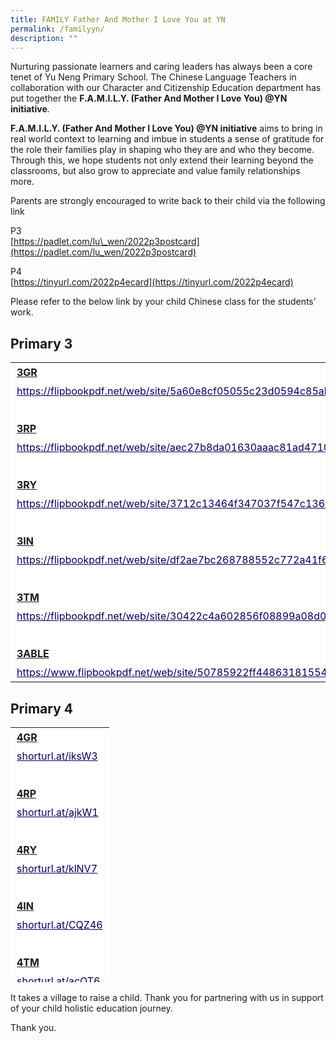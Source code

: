 ```yaml
---
title: FAMILY Father And Mother I Love You at YN
permalink: /familyyn/
description: ""
---
```

Nurturing passionate learners and caring leaders has always been a core tenet of Yu Neng Primary School. The Chinese Language Teachers in collaboration with our Character and Citizenship Education department has put together the **F.A.M.I.L.Y. (Father And Mother I Love You) @YN initiative**.

**F.A.M.I.L.Y. (Father And Mother I Love You) @YN initiative** aims to bring in real world context to learning and imbue in students a sense of gratitude for the role their families play in shaping who they are and who they become. Through this, we hope students not only extend their learning beyond the classrooms, but also grow to appreciate and value family relationships more.

Parents are strongly encouraged to write back to their child via the following link 

P3<br>
[https://padlet.com/lu\_wen/2022p3postcard](https://padlet.com/lu_wen/2022p3postcard)

P4<br>
[https://tinyurl.com/2022p4ecard](https://tinyurl.com/2022p4ecard)

Please refer to the below link by your child Chinese class for the students’ work.

**Primary 3**
-------------

<table style="box-sizing: inherit; border-collapse: collapse; border-spacing: 0px; max-width: 100%;"><tbody style="box-sizing: inherit;"><tr style="box-sizing: inherit; background: rgb(255, 255, 255);"><td style="box-sizing: inherit; padding: 5px 10px; background-color: rgb(255, 255, 255);"><strong style="box-sizing: inherit; font-weight: bold;"><u style="box-sizing: inherit;">3GR</u></strong></td></tr><tr style="box-sizing: inherit; background: rgb(230, 230, 230);"><td style="box-sizing: inherit; padding: 5px 10px; background-color: rgb(255, 255, 255);"><a href="https://flipbookpdf.net/web/site/5a60e8cf05055c23d0594c85ab686d353a83320d202208.pdf.html" style="box-sizing: inherit; background-color: transparent; transition: all 0.25s ease-in-out 0s; text-decoration: underline; color: rgb(1, 0, 91);">https://flipbookpdf.net/web/site/5a60e8cf05055c23d0594c85ab686d353a83320d202208.pdf.html</a></td></tr><tr style="box-sizing: inherit; background: rgb(255, 255, 255);"><td style="box-sizing: inherit; padding: 5px 10px; background-color: rgb(255, 255, 255);">&nbsp;</td></tr><tr style="box-sizing: inherit; background: rgb(230, 230, 230);"><td style="box-sizing: inherit; padding: 5px 10px; background-color: rgb(255, 255, 255);"><strong style="box-sizing: inherit; font-weight: bold;"><u style="box-sizing: inherit;">3RP</u></strong></td></tr><tr style="box-sizing: inherit; background: rgb(255, 255, 255);"><td style="box-sizing: inherit; padding: 5px 10px; background-color: rgb(255, 255, 255);"><a href="https://flipbookpdf.net/web/site/aec27b8da01630aaac81ad4710f104d641af2dca202208.pdf.html" style="box-sizing: inherit; background-color: transparent; transition: all 0.25s ease-in-out 0s; text-decoration: underline; color: rgb(1, 0, 91);">https://flipbookpdf.net/web/site/aec27b8da01630aaac81ad4710f104d641af2dca202208.pdf.html</a></td></tr><tr style="box-sizing: inherit; background: rgb(230, 230, 230);"><td style="box-sizing: inherit; padding: 5px 10px; background-color: rgb(255, 255, 255);">&nbsp;</td></tr><tr style="box-sizing: inherit; background: rgb(255, 255, 255);"><td style="box-sizing: inherit; padding: 5px 10px; background-color: rgb(255, 255, 255);"><strong style="box-sizing: inherit; font-weight: bold;"><u style="box-sizing: inherit;">3RY</u></strong></td></tr><tr style="box-sizing: inherit; background: rgb(230, 230, 230);"><td style="box-sizing: inherit; padding: 5px 10px; background-color: rgb(255, 255, 255);"><a href="https://flipbookpdf.net/web/site/3712c13464f347037f547c136cead63feddb4ac6202208.pdf.html" style="box-sizing: inherit; background-color: transparent; transition: all 0.25s ease-in-out 0s; text-decoration: underline; color: rgb(1, 0, 91);">https://flipbookpdf.net/web/site/3712c13464f347037f547c136cead63feddb4ac6202208.pdf.html</a></td></tr><tr style="box-sizing: inherit; background: rgb(255, 255, 255);"><td style="box-sizing: inherit; padding: 5px 10px; background-color: rgb(255, 255, 255);"><strong style="box-sizing: inherit; font-weight: bold;">&nbsp;</strong></td></tr><tr style="box-sizing: inherit; background: rgb(230, 230, 230);"><td style="box-sizing: inherit; padding: 5px 10px; background-color: rgb(255, 255, 255);"><strong style="box-sizing: inherit; font-weight: bold;"><u style="box-sizing: inherit;">3IN</u></strong></td></tr><tr style="box-sizing: inherit; background: rgb(255, 255, 255);"><td style="box-sizing: inherit; padding: 5px 10px; background-color: rgb(255, 255, 255);"><a href="https://flipbookpdf.net/web/site/df2ae7bc268788552c772a41f61e41226eec9ae9202208.pdf.html" style="box-sizing: inherit; background-color: transparent; transition: all 0.25s ease-in-out 0s; text-decoration: underline; color: rgb(1, 0, 91);">https://flipbookpdf.net/web/site/df2ae7bc268788552c772a41f61e41226eec9ae9202208.pdf.html</a></td></tr><tr style="box-sizing: inherit; background: rgb(230, 230, 230);"><td style="box-sizing: inherit; padding: 5px 10px; background-color: rgb(255, 255, 255);"><strong style="box-sizing: inherit; font-weight: bold;">&nbsp;</strong></td></tr><tr style="box-sizing: inherit; background: rgb(255, 255, 255);"><td style="box-sizing: inherit; padding: 5px 10px; background-color: rgb(255, 255, 255);"><strong style="box-sizing: inherit; font-weight: bold;"><u style="box-sizing: inherit;">3TM</u></strong></td></tr><tr style="box-sizing: inherit; background: rgb(230, 230, 230);"><td style="box-sizing: inherit; padding: 5px 10px; background-color: rgb(255, 255, 255);"><a href="https://flipbookpdf.net/web/site/30422c4a602856f08899a08d0839d3eb3457ed46202208.pdf.html" style="box-sizing: inherit; background-color: transparent; transition: all 0.25s ease-in-out 0s; text-decoration: underline; color: rgb(1, 0, 91);">https://flipbookpdf.net/web/site/30422c4a602856f08899a08d0839d3eb3457ed46202208.pdf.html</a></td></tr><tr style="box-sizing: inherit; background: rgb(255, 255, 255);"><td style="box-sizing: inherit; padding: 5px 10px; background-color: rgb(255, 255, 255);"><strong style="box-sizing: inherit; font-weight: bold;">&nbsp;</strong></td></tr><tr style="box-sizing: inherit; background: rgb(230, 230, 230);"><td style="box-sizing: inherit; padding: 5px 10px; background-color: rgb(255, 255, 255);"><strong style="box-sizing: inherit; font-weight: bold;"><u style="box-sizing: inherit;">3ABLE</u></strong></td></tr><tr style="box-sizing: inherit; background: rgb(255, 255, 255);"><td style="box-sizing: inherit; padding: 5px 10px; background-color: rgb(255, 255, 255);"><a href="https://www.flipbookpdf.net/web/site/50785922ff448631815541b01b35d3b3d65fa7f6202208.pdf.html" style="box-sizing: inherit; background-color: transparent; transition: all 0.25s ease-in-out 0s; text-decoration: underline; color: rgb(1, 0, 91);">https://www.flipbookpdf.net/web/site/50785922ff448631815541b01b35d3b3d65fa7f6202208.pdf.html</a></td></tr></tbody></table>

**Primary 4** 
--------------

<table style="box-sizing: inherit; border-collapse: collapse; border-spacing: 0px; max-width: 100%; width: 867.995px; height: 408px;"><tbody style="box-sizing: inherit;"><tr style="box-sizing: inherit; background: rgb(255, 255, 255); height: 24px;"><td style="box-sizing: inherit; padding: 5px 10px; background-color: rgb(255, 255, 255); height: 24px;"><strong style="box-sizing: inherit; font-weight: bold;"><u style="box-sizing: inherit;">4GR</u></strong></td></tr><tr style="box-sizing: inherit; background: rgb(230, 230, 230); height: 24px;"><td style="box-sizing: inherit; padding: 5px 10px; background-color: rgb(255, 255, 255); height: 24px;"><a href="http://shorturl.at/iksW3" style="box-sizing: inherit; background-color: transparent; transition: all 0.25s ease-in-out 0s; text-decoration: underline; color: rgb(1, 0, 91);">shorturl.at/iksW3</a></td></tr><tr style="box-sizing: inherit; background: rgb(255, 255, 255); height: 24px;"><td style="box-sizing: inherit; padding: 5px 10px; background-color: rgb(255, 255, 255); height: 24px;">&nbsp;</td></tr><tr style="box-sizing: inherit; background: rgb(230, 230, 230); height: 24px;"><td style="box-sizing: inherit; padding: 5px 10px; background-color: rgb(255, 255, 255); height: 24px;"><strong style="box-sizing: inherit; font-weight: bold;"><u style="box-sizing: inherit;">4RP</u></strong></td></tr><tr style="box-sizing: inherit; background: rgb(255, 255, 255); height: 24px;"><td style="box-sizing: inherit; padding: 5px 10px; background-color: rgb(255, 255, 255); height: 24px;"><a href="http://shorturl.at/ajkW1" style="box-sizing: inherit; background-color: transparent; transition: all 0.25s ease-in-out 0s; text-decoration: underline; color: rgb(1, 0, 91);">shorturl.at/ajkW1</a></td></tr><tr style="box-sizing: inherit; background: rgb(230, 230, 230); height: 24px;"><td style="box-sizing: inherit; padding: 5px 10px; background-color: rgb(255, 255, 255); height: 24px;">&nbsp;</td></tr><tr style="box-sizing: inherit; background: rgb(255, 255, 255); height: 24px;"><td style="box-sizing: inherit; padding: 5px 10px; background-color: rgb(255, 255, 255); height: 24px;"><strong style="box-sizing: inherit; font-weight: bold;"><u style="box-sizing: inherit;">4RY</u></strong></td></tr><tr style="box-sizing: inherit; background: rgb(230, 230, 230); height: 24px;"><td style="box-sizing: inherit; padding: 5px 10px; background-color: rgb(255, 255, 255); height: 24px;"><a href="http://shorturl.at/klNV7" style="box-sizing: inherit; background-color: transparent; transition: all 0.25s ease-in-out 0s; text-decoration: underline; color: rgb(1, 0, 91);">shorturl.at/klNV7</a></td></tr><tr style="box-sizing: inherit; background: rgb(255, 255, 255); height: 24px;"><td style="box-sizing: inherit; padding: 5px 10px; background-color: rgb(255, 255, 255); height: 24px;"><strong style="box-sizing: inherit; font-weight: bold;">&nbsp;</strong></td></tr><tr style="box-sizing: inherit; background: rgb(230, 230, 230); height: 24px;"><td style="box-sizing: inherit; padding: 5px 10px; background-color: rgb(255, 255, 255); height: 24px;"><strong style="box-sizing: inherit; font-weight: bold;"><u style="box-sizing: inherit;">4IN</u></strong></td></tr><tr style="box-sizing: inherit; background: rgb(255, 255, 255); height: 24px;"><td style="box-sizing: inherit; padding: 5px 10px; background-color: rgb(255, 255, 255); height: 24px;"><a href="http://shorturl.at/CQZ46" style="box-sizing: inherit; background-color: transparent; transition: all 0.25s ease-in-out 0s; text-decoration: underline; color: rgb(1, 0, 91);">shorturl.at/CQZ46</a></td></tr><tr style="box-sizing: inherit; background: rgb(230, 230, 230); height: 24px;"><td style="box-sizing: inherit; padding: 5px 10px; background-color: rgb(255, 255, 255); height: 24px;"><strong style="box-sizing: inherit; font-weight: bold;">&nbsp;</strong></td></tr><tr style="box-sizing: inherit; background: rgb(255, 255, 255); height: 24px;"><td style="box-sizing: inherit; padding: 5px 10px; background-color: rgb(255, 255, 255); height: 24px;"><strong style="box-sizing: inherit; font-weight: bold;"><u style="box-sizing: inherit;">4TM</u></strong></td></tr><tr style="box-sizing: inherit; background: rgb(230, 230, 230); height: 24px;"><td style="box-sizing: inherit; padding: 5px 10px; background-color: rgb(255, 255, 255); height: 24px;"><a href="http://shorturl.at/acOT6" style="box-sizing: inherit; background-color: transparent; transition: all 0.25s ease-in-out 0s; text-decoration: underline; color: rgb(1, 0, 91);">shorturl.at/acOT6</a></td></tr><tr style="box-sizing: inherit; background: rgb(255, 255, 255); height: 24px;"><td style="box-sizing: inherit; padding: 5px 10px; background-color: rgb(255, 255, 255); height: 24px;"><strong style="box-sizing: inherit; font-weight: bold;">&nbsp;</strong></td></tr><tr style="box-sizing: inherit; background: rgb(230, 230, 230); height: 24px;"><td style="box-sizing: inherit; padding: 5px 10px; background-color: rgb(255, 255, 255); height: 24px;"><strong style="box-sizing: inherit; font-weight: bold;"><u style="box-sizing: inherit;">4ABLE</u></strong></td></tr><tr style="box-sizing: inherit; background: rgb(255, 255, 255); height: 24px;"><td style="box-sizing: inherit; padding: 5px 10px; background-color: rgb(255, 255, 255); height: 24px;"><a href="http://shorturl.at/imz79" style="box-sizing: inherit; background-color: transparent; transition: all 0.25s ease-in-out 0s; text-decoration: underline; color: rgb(1, 0, 91);">shorturl.at/imz79</a></td></tr></tbody></table>

It takes a village to raise a child. Thank you for partnering with us in support of your child holistic education journey.

Thank you.